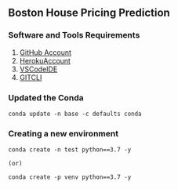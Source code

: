 ## Boston House Pricing Prediction

### Software and Tools Requirements

1. [GitHub Account](https://github.com)
2. [HerokuAccount](https://heroku.com)
3. [VSCodeIDE](https://code.visualstudio.com/)
4. [GITCLI](https://git-scm.com/downloads)

### Updated the Conda
```
conda update -n base -c defaults conda
```

### Creating a new environment 
```
conda create -n test python==3.7 -y

(or)

conda create -p venv python==3.7 -y

```